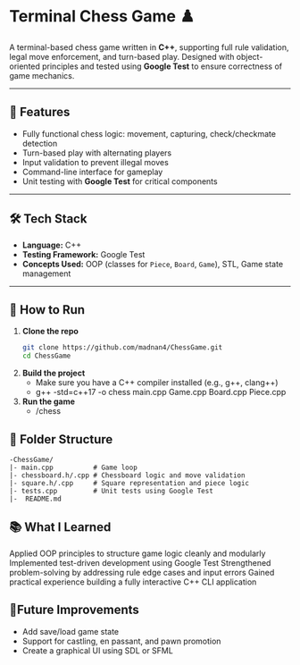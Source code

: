 # Terminal Chess Game ♟️

A terminal-based chess game written in **C++**, supporting full rule validation, legal move enforcement, and turn-based play. Designed with object-oriented principles and tested using **Google Test** to ensure correctness of game mechanics.

---

## 🧩 Features

- Fully functional chess logic: movement, capturing, check/checkmate detection
- Turn-based play with alternating players
- Input validation to prevent illegal moves
- Command-line interface for gameplay
- Unit testing with **Google Test** for critical components

---

## 🛠️ Tech Stack

- **Language:** C++
- **Testing Framework:** Google Test
- **Concepts Used:** OOP (classes for `Piece`, `Board`, `Game`), STL, Game state management

---

## 🚀 How to Run

1. **Clone the repo**
   ```bash
   git clone https://github.com/madnan4/ChessGame.git
   cd ChessGame
2. **Build the project**
   - Make sure you have a C++ compiler installed (e.g., g++, clang++)
   - g++ -std=c++17 -o chess main.cpp Game.cpp Board.cpp Piece.cpp
3. **Run the game**
   - /chess

## 📁 Folder Structure 
    -ChessGame/ 
    |- main.cpp          # Game loop  
    |- chessboard.h/.cpp # Chessboard logic and move validation
    |- square.h/.cpp     # Square representation and piece logic
    |- tests.cpp         # Unit tests using Google Test
    |-  README.md

## 📚 What I Learned
Applied OOP principles to structure game logic cleanly and modularly
Implemented test-driven development using Google Test
Strengthened problem-solving by addressing rule edge cases and input errors
Gained practical experience building a fully interactive C++ CLI application

## 🔧Future Improvements
- Add save/load game state
- Support for castling, en passant, and pawn promotion
- Create a graphical UI using SDL or SFML
